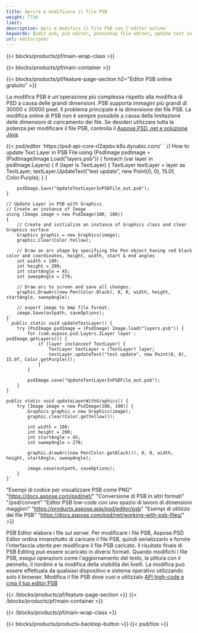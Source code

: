 ```yaml
---
title: Aprire e modificare il file PSB
weight: 7730
limit: 
description: Apri e modifica il file PSB con l'editor online
keywords: [edit psb, psb editor, photoshop file editor, update text in psb, update psb, open psb, update text in psb]
url: editor/psb/
---
```


{{< blocks/products/pf/main-wrap-class >}}

{{< blocks/products/pf/main-container >}}

{{< blocks/products/pf/feature-page-section h2="Editor PSB online gratuito" >}}
<p>La modifica PSB è un'operazione più complessa rispetto alla modifica di PSD a causa delle grandi dimensioni. PSB supporta immagini più grandi di 30000 x 30000 pixel. Il problema principale è la dimensione dei file PSB. La modifica online di PSB non è sempre possibile a causa della limitazione delle dimensioni di caricamento dei file. Se desideri utilizzare tutta la potenza per modificare il file PSB, controlla il <a href="/psd/{{< lang-code >}}">Aspose.PSD .net e soluzione Java</a>. </p>
{{< psd/editor `https://psd-api-core-rl2ajsbv.k8s.dynabic.com/` 
`	// How to update Text Layer in PSB File
	using (PsdImage psdImage = (PsdImage)Image.Load("layers.psb"))
  	{
		foreach (var layer in psdImage.Layers)
		{
			if (layer is TextLayer)
			{
				TextLayer textLayer = layer as TextLayer;
				textLayer.UpdateText("test update", new Point(0, 0), 15.0f, Color.Purple);
			}
		}

		psdImage.Save("UpdateTextLayerInPSDFile_out.psb");
	}
	
	// Update Layer in PSB with Graphics
	// Create an instance of Image
	using (Image image = new PsdImage(100, 100))
	{
		// Create and initialize an instance of Graphics class and clear Graphics surface
		Graphics graphic = new Graphics(image);
		graphic.Clear(Color.Yellow);

		// Draw an arc shape by specifying the Pen object having red black color and coordinates, height, width, start & end angles                 
		int width = 100;
		int height = 200;
		int startAngle = 45;
		int sweepAngle = 270;

		// Draw arc to screen and save all changes.
		graphic.DrawArc(new Pen(Color.Black), 0, 0, width, height, startAngle, sweepAngle);

		// export image to bmp file format.
		image.Save(outpath, saveOptions);
	}` 
	` public static void updateTextLayer() {
        try (PsdImage psdImage = (PsdImage) Image.load("layers.psb")) {
            for (com.aspose.psd.Layers.ILayer layer : psdImage.getLayers()) {
                if (layer instanceof TextLayer) {
                    TextLayer textLayer = (TextLayer) layer;
                    textLayer.updateText("test update", new Point(0, 0), 15.0f, Color.getPurple());
                }
            }

            psdImage.save("UpdateTextLayerInPSDFile_out.psb");
        }
    }

    public static void updateLayerWithGraphics() {
        try (Image image = new PsdImage(100, 100)) {
            Graphics graphic = new Graphics(image);
            graphic.clear(Color.getYellow());

            int width = 100;
            int height = 200;
            int startAngle = 45;
            int sweepAngle = 270;

            graphic.drawArc(new Pen(Color.getBlack()), 0, 0, width, height, startAngle, sweepAngle);

            image.save(outpath, saveOptions);
        }
    }` 
"Esempi di codice per visualizzare PSB come PNG"  "https://docs.aspose.com/psd/net/" 
"Conversione di PSB in altri formati"  "/psd/convert" 
"Editor PSB low-code con uno spazio di lavoro di dimensioni maggiori" "https://products.aspose.app/psd/editor/psb" 
"Esempi di utilizzo dei file PSB" "https://docs.aspose.com/psd/net/working-with-psb-files/" >}}
<p>PSB Editor elabora i file sul server. Per modificare i file PSB, Aspose.PSD Editor ordina innanzitutto di caricare il file PSB, quindi serializzarlo e fornire l'interfaccia utente per modificare il file PSB caricato. Il risultato finale di PSB Editing può essere scaricato in diversi formati. Quando modifichi i file PSB, esegui operazioni come l'aggiornamento del testo, la pittura con il pennello, il riordino e la modifica della visibilità dei livelli. La modifica può essere effettuata da qualsiasi dispositivo e sistema operativo utilizzando solo il browser. Modifica il file PSB dove vuoi o utilizzalo <a href="https://docs.aspose.com/psd/net/working-with-psb-files/">API high-code e crea il tuo editor PSB</a></p>

{{< /blocks/products/pf/feature-page-section >}}
{{< /blocks/products/pf/main-container >}}


{{< /blocks/products/pf/main-wrap-class >}}

{{< blocks/products/products-backtop-button >}}
{{< psd/tize >}}

